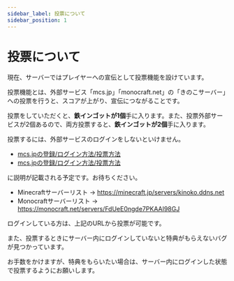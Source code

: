 ```yaml
---
sidebar_label: 投票について
sidebar_position: 1
---
```

# 投票について
現在、サーバーではプレイヤーへの宣伝として投票機能を設けています。

投票機能とは、外部サービス「mcs.jp」「monocraft.net」の「きのこサーバー」への投票を行うと、スコアが上がり、宣伝につながることです。

投票をしていただくと、**鉄インゴットが1個**手に入ります。また、投票外部サービスが2個あるので、両方投票すると、**鉄インゴットが2個**手に入ります。

投票するには、外部サービスのログインをしないといけません。

- [mcs.jpの登録/ログイン方法/投票方法](mcsjp.md)
- [mcs.jpの登録/ログイン方法/投票方法](monocraft.md)

に説明が記載される予定です。お待ちください。

- Minecraftサーバーリスト → https://minecraft.jp/servers/kinoko.ddns.net
- Monocraftサーバーリスト → https://monocraft.net/servers/FdUeE0ngde7PKAAI98GJ

ログインしている方は、上記のURLから投票が可能です。

また、投票するときにサーバー内にログインしていないと特典がもらえないバグが見つかっています。

お手数をかけますが、特典をもらいたい場合は、サーバー内にログインした状態で投票するようにお願いします。